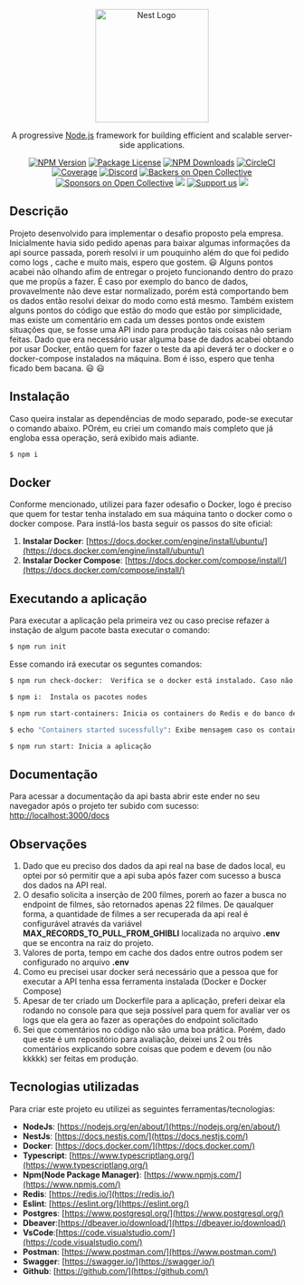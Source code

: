<p align="center">
  <a href="http://nestjs.com/" target="blank"><img src="https://nestjs.com/img/logo-small.svg" width="200" alt="Nest Logo" /></a>
</p>

[circleci-image]: https://img.shields.io/circleci/build/github/nestjs/nest/master?token=abc123def456
[circleci-url]: https://circleci.com/gh/nestjs/nest

  <p align="center">A progressive <a href="http://nodejs.org" target="_blank">Node.js</a> framework for building efficient and scalable server-side applications.</p>
    <p align="center">
<a href="https://www.npmjs.com/~nestjscore" target="_blank"><img src="https://img.shields.io/npm/v/@nestjs/core.svg" alt="NPM Version" /></a>
<a href="https://www.npmjs.com/~nestjscore" target="_blank"><img src="https://img.shields.io/npm/l/@nestjs/core.svg" alt="Package License" /></a>
<a href="https://www.npmjs.com/~nestjscore" target="_blank"><img src="https://img.shields.io/npm/dm/@nestjs/common.svg" alt="NPM Downloads" /></a>
<a href="https://circleci.com/gh/nestjs/nest" target="_blank"><img src="https://img.shields.io/circleci/build/github/nestjs/nest/master" alt="CircleCI" /></a>
<a href="https://coveralls.io/github/nestjs/nest?branch=master" target="_blank"><img src="https://coveralls.io/repos/github/nestjs/nest/badge.svg?branch=master#9" alt="Coverage" /></a>
<a href="https://discord.gg/G7Qnnhy" target="_blank"><img src="https://img.shields.io/badge/discord-online-brightgreen.svg" alt="Discord"/></a>
<a href="https://opencollective.com/nest#backer" target="_blank"><img src="https://opencollective.com/nest/backers/badge.svg" alt="Backers on Open Collective" /></a>
<a href="https://opencollective.com/nest#sponsor" target="_blank"><img src="https://opencollective.com/nest/sponsors/badge.svg" alt="Sponsors on Open Collective" /></a>
  <a href="https://paypal.me/kamilmysliwiec" target="_blank"><img src="https://img.shields.io/badge/Donate-PayPal-ff3f59.svg"/></a>
    <a href="https://opencollective.com/nest#sponsor"  target="_blank"><img src="https://img.shields.io/badge/Support%20us-Open%20Collective-41B883.svg" alt="Support us"></a>
  <a href="https://twitter.com/nestframework" target="_blank"><img src="https://img.shields.io/twitter/follow/nestframework.svg?style=social&label=Follow"></a>
</p>
  <!--[![Backers on Open Collective](https://opencollective.com/nest/backers/badge.svg)](https://opencollective.com/nest#backer)
  [![Sponsors on Open Collective](https://opencollective.com/nest/sponsors/badge.svg)](https://opencollective.com/nest#sponsor)-->

## Descrição

Projeto desenvolvido para implementar o desafio proposto pela empresa.
Inicialmente havia sido pedido apenas para baixar algumas informações da api source passada, poreḿ resolvi ir um pouquinho além do que foi pedido como logs , cache e muito mais, espero que gostem. 😃
Alguns pontos acabei não olhando afim de entregar o projeto funcionando dentro do prazo que me propûs a fazer. É caso por exemplo do banco de dados, provavelmente não deve estar normalizado, porém está comportando bem os dados então resolvi deixar do modo como está mesmo.
Também existem alguns pontos do código que estão do modo que estão por simplicidade, mas existe um comentário em cada um desses pontos onde existem situações que, se fosse uma API indo para produção tais coisas não seriam feitas.
Dado que era necessário usar alguma base de dados acabei obtando por usar Docker, então quem for fazer o teste da api deverá ter o docker e o docker-compose instalados na máquina.
Bom é isso, espero que tenha ficado bem bacana. 😃 😃

## Instalação

Caso queira instalar as dependências de modo separado, pode-se executar o comando abaixo. POrém, eu criei um comando mais completo que já engloba essa operação, será exibido mais adiante.

```bash
$ npm i
```

## Docker

Conforme mencionado, utilizei para fazer odesafio o Docker, logo é preciso que quem for testar tenha instalado em sua máquina tanto o docker como o docker compose.
Para instlá-los basta seguir os passos do site oficial:

1. **Instalar Docker**: [https://docs.docker.com/engine/install/ubuntu/](https://docs.docker.com/engine/install/ubuntu/)
2. **Instalar Docker Compose**: [https://docs.docker.com/compose/install/](https://docs.docker.com/compose/install/)

## Executando a aplicação

Para executar a aplicação pela primeira vez ou caso precise refazer a instação de algum pacote basta executar o comando:

```bash
$ npm run init
```

Esse comando irá executar os seguntes comandos:

```bash
$ npm run check-docker:  Verifica se o docker está instalado. Caso não esteja, será necessário fazer a instação manual
```

```bash
$ npm i:  Instala os pacotes nodes
```

```bash
$ npm run start-containers: Inicia os containers do Redis e do banco de dados Postgres
```

```bash
$ echo "Containers started sucessfully": Exibe mensagem caso os containers tenham iniciado com sucesso
```

```bash
$ npm run start: Inicia a aplicação
```

## Documentação

Para acessar a documentação da api basta abrir este ender no seu navegador após o projeto ter subido com sucesso: [http://localhost:3000/docs](http://localhost:3000/docs)

## Observações

1.  Dado que eu preciso dos dados da api real na base de dados local, eu optei por só permitir que a api suba após fazer com sucesso a busca dos dados na API real.
2.  O desafio solicita a inserção de 200 filmes, poreḿ ao fazer a busca no endpoint de filmes, são retornados apenas 22 filmes. De qaualquer forma, a quantidade de filmes a ser recuperada da api real é configurável através da variável **MAX_RECORDS_TO_PULL_FROM_GHIBLI** localizada no arquivo **.env** que se encontra na raiz do projeto.
3.  Valores de porta, tempo em cache dos dados entre outros podem ser configurado no arquivo **.env**
4.  Como eu precisei usar docker será necessário que a pessoa que for executar a API tenha essa ferramenta instalada (Docker e Docker Compose)
5.  Apesar de ter criado um Dockerfile para a aplicação, preferi deixar ela rodando no console para que seja possível para quem for avaliar ver os logs que ela gera ao fazer as operações do endpoint solicitado
6.  Sei que comentários no código não são uma boa prática. Porém, dado que este é um repositório para avaliação, deixei uns 2 ou três comentários explicando sobre coisas que podem e devem (ou não kkkkk) ser feitas em produção.

## Tecnologias utilizadas

Para criar este projeto eu utilizei as seguintes ferramentas/tecnologias:

- **NodeJs**: [https://nodejs.org/en/about/](https://nodejs.org/en/about/)
- **NestJs**: [https://docs.nestjs.com/](https://docs.nestjs.com/)
- **Docker**: [https://docs.docker.com/](https://docs.docker.com/)
- **Typescript**: [https://www.typescriptlang.org/](https://www.typescriptlang.org/)
- **Npm(Node Package Manager)**: [https://www.npmjs.com/](https://www.npmjs.com/)
- **Redis**: [https://redis.io/](https://redis.io/)
- **Eslint**: [https://eslint.org/](https://eslint.org/)
- **Postgres**: [https://www.postgresql.org/](https://www.postgresql.org/)
- **Dbeaver**:[https://dbeaver.io/download/](https://dbeaver.io/download/)
- **VsCode**:[https://code.visualstudio.com/](https://code.visualstudio.com/)
- **Postman**: [https://www.postman.com/](https://www.postman.com/)
- **Swagger**: [https://swagger.io/](https://swagger.io/)
- **Github**: [https://github.com/](https://github.com/)
